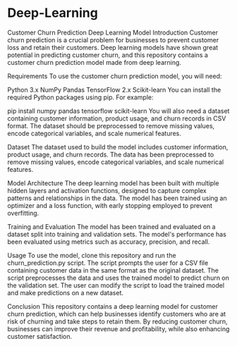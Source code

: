# Deep-Learning
Customer Churn Prediction Deep Learning Model
Introduction
Customer churn prediction is a crucial problem for businesses to prevent customer loss and retain their customers. Deep learning models have shown great potential in predicting customer churn, and this repository contains a customer churn prediction model made from deep learning.

Requirements
To use the customer churn prediction model, you will need:

Python 3.x
NumPy
Pandas
TensorFlow 2.x
Scikit-learn
You can install the required Python packages using pip. For example:

pip install numpy pandas tensorflow scikit-learn
You will also need a dataset containing customer information, product usage, and churn records in CSV format. The dataset should be preprocessed to remove missing values, encode categorical variables, and scale numerical features.

Dataset
The dataset used to build the model includes customer information, product usage, and churn records. The data has been preprocessed to remove missing values, encode categorical variables, and scale numerical features.

Model Architecture
The deep learning model has been built with multiple hidden layers and activation functions, designed to capture complex patterns and relationships in the data. The model has been trained using an optimizer and a loss function, with early stopping employed to prevent overfitting.

Training and Evaluation
The model has been trained and evaluated on a dataset split into training and validation sets. The model's performance has been evaluated using metrics such as accuracy, precision, and recall.

Usage
To use the model, clone this repository and run the churn_prediction.py script. The script prompts the user for a CSV file containing customer data in the same format as the original dataset. The script preprocesses the data and uses the trained model to predict churn on the validation set. The user can modify the script to load the trained model and make predictions on a new dataset.

Conclusion
This repository contains a deep learning model for customer churn prediction, which can help businesses identify customers who are at risk of churning and take steps to retain them. By reducing customer churn, businesses can improve their revenue and profitability, while also enhancing customer satisfaction.
